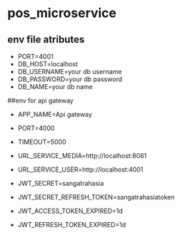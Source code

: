 # pos_microservice

## env file atributes 
- PORT=4001
- DB_HOST=localhost
- DB_USERNAME=your db username
- DB_PASSWORD=your db password
- DB_NAME=your db name

##env for api gateway
- APP_NAME=Api gateway
- PORT=4000
- TIMEOUT=5000
- URL_SERVICE_MEDIA=http://localhost:8081
- URL_SERVICE_USER=http://localhost:4001

- JWT_SECRET=sangatrahasia
- JWT_SECRET_REFRESH_TOKEN=sangatrahasiatoken
- JWT_ACCESS_TOKEN_EXPIRED=1d
- JWT_REFRESH_TOKEN_EXPIRED=1d
